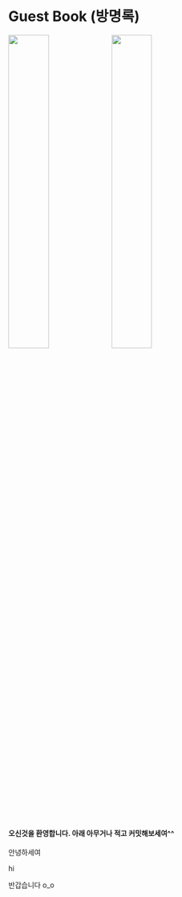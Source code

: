 # Guest Book (방명록)

<img src="https://www.google.com/url?sa=i&url=https%3A%2F%2Fmegatonjang.tistory.com%2F686&psig=AOvVaw1MCeybAXdaWv82wpcFCfde&ust=1587557669122000&source=images&cd=vfe&ved=0CAIQjRxqFwoTCOD8-sW_-egCFQAAAAAdAAAAABAD" width="40%">
<img src="https://user-images.githubusercontent.com/26598708/79863920-880cb280-8413-11ea-91db-d91d16f0d3d9.gif" width="40%">

#### 오신것을 환영합니다. 아래 아무거나 적고 커밋해보세여^^

안녕하세여

hi

반갑습니다 o_o